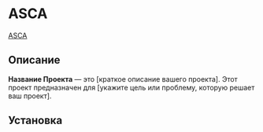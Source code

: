# ASCA
[ASCA](https://github.com/user-attachments/assets/e4a26cdd-3286-44c9-8f6c-85887cb95f02)


## Описание

**Название Проекта** — это [краткое описание вашего проекта]. Этот проект предназначен для [укажите цель или проблему, которую решает ваш проект].

## Установка

